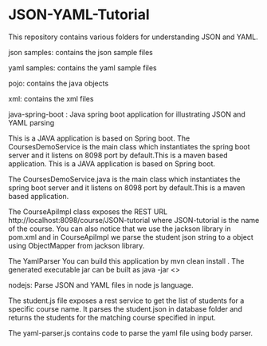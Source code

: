 # JSON-YAML-Tutorial
This repository contains various folders for understanding JSON and YAML.

json samples: contains the json sample files

yaml samples: contains the yaml sample files

pojo: contains the java objects

xml: contains the xml files

java-spring-boot : Java spring boot application for illustrating JSON and YAML parsing

This is a JAVA application is based on Spring boot. The CoursesDemoService is the main class which instantiates the spring boot server and it listens on 8098 port by default.This is a maven based application. This is a JAVA application is based on Spring boot.

The CoursesDemoService.java is the main class which instantiates the spring boot server and it listens on 8098 port by default.This is a maven based application.

The CourseApiImpl class exposes the REST URL http://localhost:8098/course/JSON-tutorial where JSON-tutorial is the name of the course. You can also notice that we use the jackson library in pom.xml and in CourseApiImpl we parse the student json string to a object using ObjectMapper from jackson library.

The YamlParser You can build this application by mvn clean install . The generated executable jar can be built as java -jar <>

nodejs: Parse JSON and YAML files in node js language.

The student.js file exposes a rest service to get the list of students for a specific course name. It parses the student.json in database folder and returns the students for the matching course specified in input.

The yaml-parser.js contains code to parse the yaml file using body parser.
